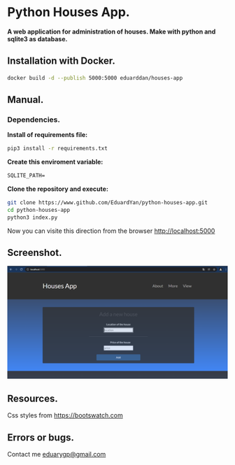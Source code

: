 # Python Houses App.

__A web application for administration of houses. Make with python and sqlite3 as database.__


## Installation with Docker.

```bash
docker build -d --publish 5000:5000 eduarddan/houses-app
```

## Manual.

### Dependencies.

__Install of requirements file:__

```bash
pip3 install -r requirements.txt
```

__Create this enviroment variable:__

```txt
SQLITE_PATH=
```

__Clone the repository and execute:__

```bash
git clone https://www.github.com/EduardYan/python-houses-app.git
cd python-houses-app
python3 index.py

```

Now you can visite this direction from the browser <a href="http://localhost:5000" target="_blank" >http://localhost:5000</a>


## Screenshot.
![screenshot](./doc/screenshot.png)

## Resources.
Css styles from <a href="https://bootswatch.com/" target="_blank">https://bootswatch.com</a>

## Errors or bugs.
Contact me <a href="mailto:eduarygp@gmail.com">eduarygp@gmail.com</a>